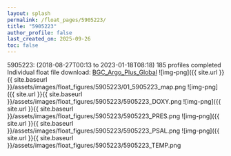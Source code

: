 ```yaml
---
layout: splash
permalink: /float_pages/5905223/
title: "5905223"
author_profile: false
last_created_on: 2025-09-26
toc: false
---
```

 
5905223:  (2018-08-27T00:13 to 2023-01-18T08:18)
185 profiles completed
Individual float file download: [BGC_Argo_Plus_Global](https://ftp.soest.hawaii.edu/bgc_argo_plus/Individual_Floats/outliers_removed/5905223_Sprof_processed.nc)
![img-png]({{ site.url }}{{ site.baseurl }}/assets/images/float_figures/5905223/01_5905223_map.png
![img-png]({{ site.url }}{{ site.baseurl }}/assets/images/float_figures/5905223/5905223_DOXY.png
![img-png]({{ site.url }}{{ site.baseurl }}/assets/images/float_figures/5905223/5905223_PRES.png
![img-png]({{ site.url }}{{ site.baseurl }}/assets/images/float_figures/5905223/5905223_PSAL.png
![img-png]({{ site.url }}{{ site.baseurl }}/assets/images/float_figures/5905223/5905223_TEMP.png
